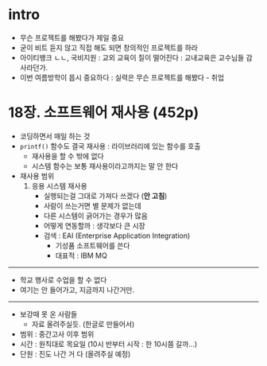 # intro

- 무슨 프로젝트를 해봤다가 제일 중요
- 굳이 비트 듣지 않고 직접 해도 되면 창의적인 프로젝트를 하라
- 아이티뱅크 ㄴㄴ, 국비지원 : 교외 교육이 질이 떨어진다 : 교내교육은 교수님들 감사라던가.
- 이번 여름방학이 몹시 중요하다 : 실력은 무슨 프로젝트를 해봤다 - 취업

# 18장. 소프트웨어 재사용 (452p)

- 코딩하면서 매일 하는 것
- `printf()`  함수도 결국 재사용 : 라이브러리에 있는 함수를 호출
    - 재사용을 할 수 밖에 없다
    - 시스템 함수는 보통 재사용이라고까지는 말 안 한다
- 재사용 범위
    1. 응용 시스템 재사용
        - 실행되는걸 그대로 가져다 쓰겠다 (**안 고침**)
        - 사람이 쓰는거면 별 문제가 없는데
        - 다른 시스템이 긁어가는 경우가 많음
        - 어떻게 연동할까 : 생각보다 큰 시장
        - 검색 : EAI (Enterprise Application Integration)
            - 기성품 소프트웨어를 쓴다
            - 대표적 : IBM MQ

---

- 학교 행사로 수업을 할 수 없다
- 여기는 안 들어가고, 지금까지 나간거만.

---

- 보강때 못 온 사람들
    - 자료 올려주실듯. (한글로 만들어서)
- 범위 : 중간고사 이후 범위
- 시간 : 원칙대로 목요일 (10시 반부터 시작 : 한 10시쯤 갈까...)
- 단원 : 진도 나간 거 다 (올려주실 예정)
